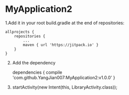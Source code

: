 # MyApplication2

1.Add it in your root build.gradle at the end of repositories:

	allprojects {
		repositories {
			...
			maven { url 'https://jitpack.io' }
		}
	}
	
2. Add the dependency
		
	dependencies {
	    compile 'com.github.YangJian007:MyApplication2:v1.0.0'
	}
	
3.
	startActivity(new Intent(this, LibraryActivity.class));